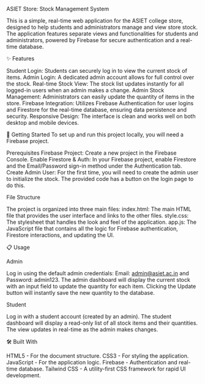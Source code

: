 ASIET Store: Stock Management System

This is a simple, real-time web application for the ASIET college store, designed to help students and administrators manage and view store stock. The application features separate views and functionalities for students and administrators, powered by Firebase for secure authentication and a real-time database.

✨ Features

Student Login: Students can securely log in to view the current stock of items.
Admin Login: A dedicated admin account allows for full control over the stock.
Real-time Stock View: The stock list updates instantly for all logged-in users when an admin makes a change.
Admin Stock Management: Administrators can easily update the quantity of items in the store.
Firebase Integration: Utilizes Firebase Authentication for user logins and Firestore for the real-time database, ensuring data persistence and security.
Responsive Design: The interface is clean and works well on both desktop and mobile devices.

🚀 Getting Started
To set up and run this project locally, you will need a Firebase project.

Prerequisites
Firebase Project: Create a new project in the Firebase Console.
Enable Firestore & Auth: In your Firebase project, enable Firestore and the Email/Password sign-in method under the Authentication tab.
Create Admin User: For the first time, you will need to create the admin user to initialize the stock. The provided code has a button on the login page to do this.

File Structure

The project is organized into three main files:
index.html: The main HTML file that provides the user interface and links to the other files.
style.css: The stylesheet that handles the look and feel of the application.
app.js: The JavaScript file that contains all the logic for Firebase authentication, Firestore interactions, and updating the UI.

📋 Usage

Admin

Log in using the default admin credentials: Email: admin@asiet.ac.in and Password: admin123.
The admin dashboard will display the current stock with an input field to update the quantity for each item.
Clicking the Update button will instantly save the new quantity to the database.

Student

Log in with a student account (created by an admin).
The student dashboard will display a read-only list of all stock items and their quantities. The view updates in real-time as the admin makes changes.

🛠️ Built With

HTML5 - For the document structure.
CSS3 - For styling the application.
JavaScript - For the application logic.
Firebase - Authentication and real-time database.
Tailwind CSS - A utility-first CSS framework for rapid UI development.
